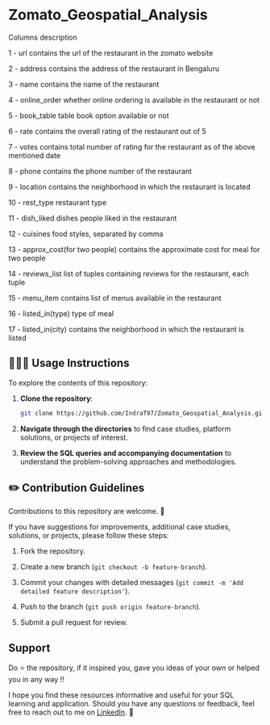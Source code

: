 # Zomato_Geospatial_Analysis

Columns description 

1 - url contains the url of the restaurant in the zomato website

2 - address contains the address of the restaurant in Bengaluru

3 - name contains the name of the restaurant

4 - online_order whether online ordering is available in the restaurant or not

5 - book_table table book option available or not

6 - rate contains the overall rating of the restaurant out of 5

7 - votes contains total number of rating for the restaurant as of the above mentioned date

8 - phone contains the phone number of the restaurant

9 - location contains the neighborhood in which the restaurant is located

10 - rest_type restaurant type

11 - dish_liked dishes people liked in the restaurant

12 - cuisines food styles, separated by comma

13 - approx_cost(for two people) contains the approximate cost for meal for two people

14 - reviews_list list of tuples containing reviews for the restaurant, each tuple

15 - menu_item contains list of menus available in the restaurant

16 - listed_in(type) type of meal

17 - listed_in(city) contains the neighborhood in which the restaurant is listed


## 👩🏻‍💻 Usage Instructions

To explore the contents of this repository:

1. **Clone the repository**:

    ```sh
    git clone https://github.com/IndraT97/Zomato_Geospatial_Analysis.git
    ```

2. **Navigate through the directories** to find case studies, platform solutions, or projects of interest.

3. **Review the SQL queries and accompanying documentation** to understand the problem-solving approaches and methodologies.


## ✏️ Contribution Guidelines

Contributions to this repository are welcome. 🚀

If you have suggestions for improvements, additional case studies, solutions, or projects, please follow these steps:

1. Fork the repository.

2. Create a new branch (`git checkout -b feature-branch`).

3. Commit your changes with detailed messages (`git commit -m 'Add detailed feature description'`).

4. Push to the branch (`git push origin feature-branch`).

5. Submit a pull request for review.

## Support

Do ⭐ the repository, if it inspired you, gave you ideas of your own or helped you in any way !!

I hope you find these resources informative and useful for your SQL learning and application. Should you have any questions or feedback, feel free to reach out to me on [LinkedIn](https://www.linkedin.com/in/i97/). 🙌

